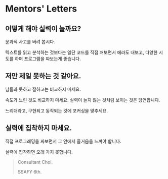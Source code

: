 # Mentors' Letters

## 어떻게 해야 실력이 늘까요?

문과적 사고를 버려 봅시다.

텍스트를 읽고 분석하는 것보다는 일단 코드를 직접 쳐보면서 에러도 내보고, 다양한 시도를 하며 프로그램을 짜보는게 좋습니다.



## 저만 제일 못하는 것 같아요.

남들과 못하고 잘하고는 비교하지 마세요.

속도가 느린 것도 비교하지 마세요. 실력이 늘지 않는 것처럼 보이는 것은 당연합니다.

느리더라고, 구현되고 동작되는 것에 포커싱을 맞추세요.



## 실력에 집착하지 마세요.

직접 프로그래밍을 짜보면서 그 안에서 즐거움을 느껴야 합니다.

실력에 집착하면 오래 가지 못합니다.



>Consultant Choi.
>
>SSAFY 6th.
>

